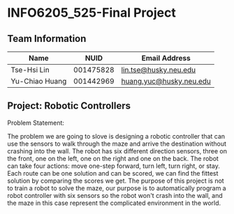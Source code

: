 # INFO6205_525-Final Project

## Team Information

| Name | NUID | Email Address |
| --- | --- | --- |
|Tse-Hsi Lin |001475828|lin.tse@husky.neu.edu |
|Yu-Chiao Huang |001442969 |huang.yuc@husky.neu.edu |

## Project: Robotic Controllers
Problem Statement:

The problem we are going to slove is designing a robotic controller that can use the sensors to walk through the maze and arrive the destination without crashing into the wall. The robot has six different direction sensors, three on the front, one on the left, one on the right and one on the back. The robot can take four actions: move one-step forward, turn left, turn right, or stay. Each route can be one solution and can be scored, we can find the fittest solution by comparing the scores we get. The purpose of this project is not to train a robot to solve the maze, our purpose is to automatically program a robot controller with six sensors so the robot won't crash into the wall, and the maze in this case represent the complicated environment in the world.

